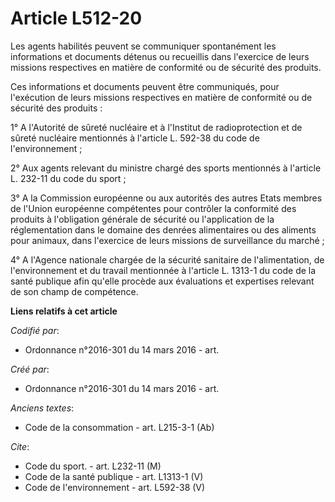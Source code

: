 # Article L512-20

Les agents habilités peuvent se communiquer spontanément les informations et documents détenus ou recueillis dans l'exercice
de leurs missions respectives en matière de conformité ou de sécurité des produits.

Ces informations et documents peuvent être communiqués, pour l'exécution de leurs missions respectives en matière de
conformité ou de sécurité des produits :

1° A l'Autorité de sûreté nucléaire et à l'Institut de radioprotection et de sûreté nucléaire mentionnés à l'article L.
592-38 du code de l'environnement ;

2° Aux agents relevant du ministre chargé des sports mentionnés à l'article L. 232-11 du code du sport ;

3° A la Commission européenne ou aux autorités des autres Etats membres de l'Union européenne compétentes pour contrôler la
conformité des produits à l'obligation générale de sécurité ou l'application de la réglementation dans le domaine des denrées
alimentaires ou des aliments pour animaux, dans l'exercice de leurs missions de surveillance du marché ;

4° A l'Agence nationale chargée de la sécurité sanitaire de l'alimentation, de l'environnement et du travail mentionnée à
l'article L. 1313-1 du code de la santé publique afin qu'elle procède aux évaluations et expertises relevant de son champ de
compétence.

**Liens relatifs à cet article**

_Codifié par_:

  - Ordonnance n°2016-301 du 14 mars 2016 - art.

_Créé par_:

  - Ordonnance n°2016-301 du 14 mars 2016 - art.

_Anciens textes_:

  - Code de la consommation - art. L215-3-1 (Ab)

_Cite_:

  - Code du sport. - art. L232-11 (M)
  - Code de la santé publique - art. L1313-1 (V)
  - Code de l'environnement - art. L592-38 (V)
